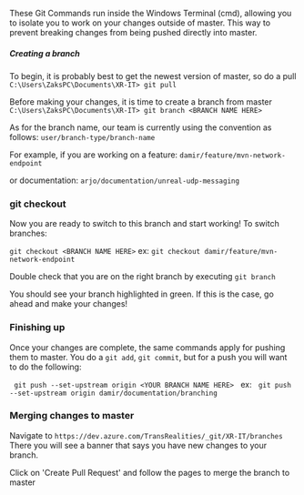 These Git Commands run inside the Windows Terminal (cmd), allowing you to isolate you to work on your changes outside of master. This way to prevent breaking changes from being pushed directly into master.

##### Creating a branch
To begin, it is probably best to get the newest version of master, so do a pull
`C:\Users\ZaksPC\Documents\XR-IT> git pull`

Before making your changes, it is time to create a branch from master
`C:\Users\ZaksPC\Documents\XR-IT> git branch <BRANCH NAME HERE>`

As for the branch name, our team is currently using the convention as follows:
`user/branch-type/branch-name`

For example, if you are working on a feature:
`damir/feature/mvn-network-endpoint`

or documentation:
`arjo/documentation/unreal-udp-messaging`
### git checkout

Now you are ready to switch to this branch and start working! To switch branches:

`git checkout <BRANCH NAME HERE>` 
ex: `git checkout damir/feature/mvn-network-endpoint`

Double check that you are on the right branch by executing
`git branch`

You should see your branch highlighted in green. If this is the case, go ahead and make your changes!

### Finishing up

Once your changes are complete, the same commands apply for pushing them to master. You do a `git add`, `git commit`, but for a push you will want to do the following:

  `git push --set-upstream origin <YOUR BRANCH NAME HERE>`
  ex:   `git push --set-upstream origin damir/documentation/branching`

### Merging changes to master

Navigate to `https://dev.azure.com/TransRealities/_git/XR-IT/branches`
There you will see a banner that says you have new changes to your branch.

Click on 'Create Pull Request' and follow the pages to merge the branch to master
